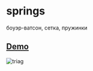 # springs
боуэр-ватсон, сетка, пружинки
## [Demo](https://github.com/DianaNeumann/diananeumann.github.io/tree/master/triangulation)
![triag](https://user-images.githubusercontent.com/56086653/98953023-35a8f580-250d-11eb-8eda-246d65bd1f30.PNG)
